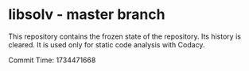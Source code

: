 # libsolv - master branch

This repository contains the frozen state of the repository.
Its history is cleared. It is used only for static code
analysis with Codacy.

Commit Time: 1734471668